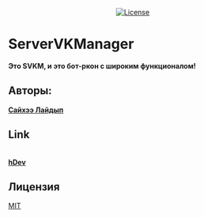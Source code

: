 <p align="center">
<a href="https://choosealicense.com/licenses/mit/"><img src="https://cloud.wortexmine.online/assets/img/SVKMGitHub.png" alt="License"></a>
</p>


# ServerVKManager

<b>Это SVKM, и это бот-ркон с широким функционалом!</b>

## Авторы:
<a href="https://vk.com/sayhe"><b>Сайхээ Лайдып</b></a>

## Link
<br><a href="https://vk.com/hdevhome"><b>hDev</b></a>

## Лицензия
[MIT](https://choosealicense.com/licenses/mit/)
